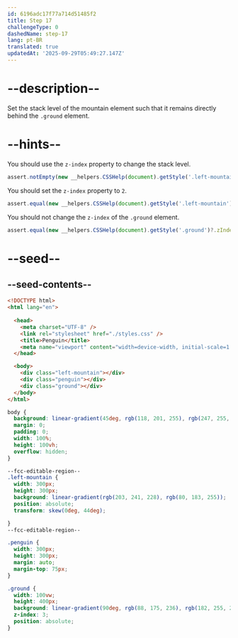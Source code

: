```yaml
---
id: 6196adc17f77a714d51485f2
title: Step 17
challengeType: 0
dashedName: step-17
lang: pt-BR
translated: true
updatedAt: '2025-09-29T05:49:27.147Z'
---
```


# --description--

Set the stack level of the mountain element such that it remains directly behind the `.ground` element.

# --hints--

You should use the `z-index` property to change the stack level.

```js
assert.notEmpty(new __helpers.CSSHelp(document).getStyle('.left-mountain')?.zIndex);
```

You should set the `z-index` property to `2`.

```js
assert.equal(new __helpers.CSSHelp(document).getStyle('.left-mountain')?.zIndex, '2');
```

You should not change the `z-index` of the `.ground` element.

```js
assert.equal(new __helpers.CSSHelp(document).getStyle('.ground')?.zIndex, '3');
```

# --seed--

## --seed-contents--

```html
<!DOCTYPE html>
<html lang="en">
  
  <head>
    <meta charset="UTF-8" />
    <link rel="stylesheet" href="./styles.css" />
    <title>Penguin</title>
    <meta name="viewport" content="width=device-width, initial-scale=1.0" />
  </head>

  <body>
    <div class="left-mountain"></div>
    <div class="penguin"></div>
    <div class="ground"></div>
  </body>
</html>
```

```css
body {
  background: linear-gradient(45deg, rgb(118, 201, 255), rgb(247, 255, 222));
  margin: 0;
  padding: 0;
  width: 100%;
  height: 100vh;
  overflow: hidden;
}

--fcc-editable-region--
.left-mountain {
  width: 300px;
  height: 300px;
  background: linear-gradient(rgb(203, 241, 228), rgb(80, 183, 255));
  position: absolute;
  transform: skew(0deg, 44deg);

}
--fcc-editable-region--

.penguin {
  width: 300px;
  height: 300px;
  margin: auto;
  margin-top: 75px;
}

.ground {
  width: 100vw;
  height: 400px;
  background: linear-gradient(90deg, rgb(88, 175, 236), rgb(182, 255, 255));
  z-index: 3;
  position: absolute;
}
```
